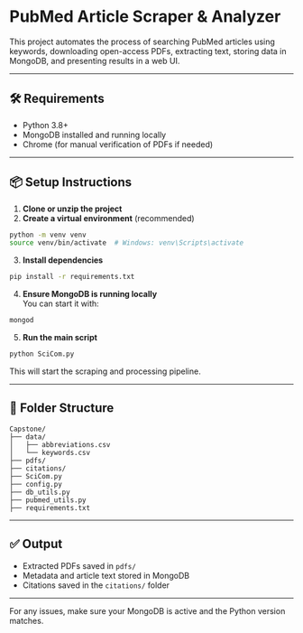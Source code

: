 # PubMed Article Scraper & Analyzer

This project automates the process of searching PubMed articles using keywords, downloading open-access PDFs, extracting text, storing data in MongoDB, and presenting results in a web UI.

---

## 🛠 Requirements

- Python 3.8+
- MongoDB installed and running locally
- Chrome (for manual verification of PDFs if needed)

---

## 📦 Setup Instructions

1. **Clone or unzip the project**
2. **Create a virtual environment** (recommended)

```bash
python -m venv venv
source venv/bin/activate  # Windows: venv\Scripts\activate
```

3. **Install dependencies**

```bash
pip install -r requirements.txt
```

4. **Ensure MongoDB is running locally**  
   You can start it with:
```bash
mongod
```

5. **Run the main script**

```bash
python SciCom.py
```

This will start the scraping and processing pipeline.

---

## 📁 Folder Structure

```
Capstone/
├── data/
│   ├── abbreviations.csv
│   └── keywords.csv
├── pdfs/
├── citations/
├── SciCom.py
├── config.py
├── db_utils.py
├── pubmed_utils.py
├── requirements.txt
```

---

## ✅ Output

- Extracted PDFs saved in `pdfs/`
- Metadata and article text stored in MongoDB
- Citations saved in the `citations/` folder

---

For any issues, make sure your MongoDB is active and the Python version matches.